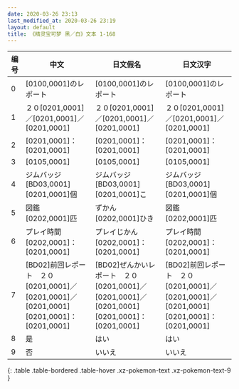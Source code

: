 ```yaml
---
date: 2020-03-26 23:13
last_modified_at: 2020-03-26 23:19
layout: default
title: 《精灵宝可梦 黑／白》文本 1-168
---
```

| 编号 | 中文 | 日文假名 | 日文汉字 |
| ---- | ---- | ---- | --- |
| 0 | [0100,0001]のレポート | [0100,0001]のレポート | [0100,0001]のレポート |
| 1 | ２０[0201,0001]／[0201,0001]／[0201,0001] | ２０[0201,0001]／[0201,0001]／[0201,0001] | ２０[0201,0001]／[0201,0001]／[0201,0001] |
| 2 | [0201,0001]：[0201,0001] | [0201,0001]：[0201,0001] | [0201,0001]：[0201,0001] |
| 3 | [0105,0001] | [0105,0001] | [0105,0001] |
| 4 | ジムバッジ　[BD03,0001][0201,0001]個 | ジムバッジ　[BD03,0001][0201,0001]こ | ジムバッジ　[BD03,0001][0201,0001]個 |
| 5 | 図鑑　[0202,0001]匹 | ずかん　[0202,0001]ひき | 図鑑　[0202,0001]匹 |
| 6 | プレイ時間　[0202,0001]：[0201,0001] | プレイじかん　[0202,0001]：[0201,0001] | プレイ時間　[0202,0001]：[0201,0001] |
| 7 | [BD02]前回レポート　２０[0201,0001]／[0201,0001]／[0201,0001]　[0201,0001]：[0201,0001] | [BD02]ぜんかいレポート　２０[0201,0001]／[0201,0001]／[0201,0001]　[0201,0001]：[0201,0001] | [BD02]前回レポート　２０[0201,0001]／[0201,0001]／[0201,0001]　[0201,0001]：[0201,0001] |
| 8 | 是 | はい | はい |
| 9 | 否 | いいえ | いいえ |
{: .table .table-bordered .table-hover .xz-pokemon-text .xz-pokemon-text-9 }
